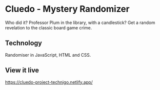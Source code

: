 # Cluedo - Mystery Randomizer

Who did it? Professor Plum in the library, with a candlestick? Get a random revelation to the classic board game crime.

## Technology
Randomiser in JavaScript, HTML and CSS.

## View it live

https://cluedo-project-technigo.netlify.app/

